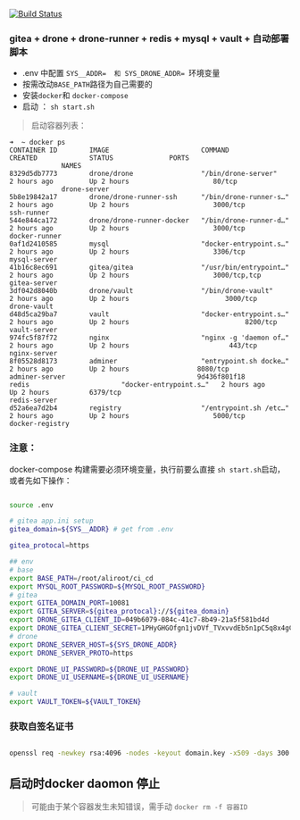 [![Build Status](https://drone.jyao.xyz/api/badges/jyao/gitea_drone_vault_auto/status.svg)](https://drone.jyao.xyz/jyao/gitea_drone_vault_auto)

### gitea + drone + drone-runner + redis + mysql + vault + 自动部署脚本


* .env 中配置 `SYS__ADDR=  和 SYS_DRONE_ADDR= `环境变量
* 按需改动`BASE_PATH`路径为自己需要的
* 安装`docker`和 `docker-compose`
* 启动 ： `sh start.sh`

> 启动容器列表：


```
➜  ~ docker ps
CONTAINER ID        IMAGE                       COMMAND                  CREATED             STATUS              PORTS
             NAMES
8329d5db7773        drone/drone                 "/bin/drone-server"      2 hours ago         Up 2 hours                     80/tcp
             drone-server
5b8e19842a17        drone/drone-runner-ssh      "/bin/drone-runner-s…"   2 hours ago         Up 2 hours                     3000/tcp                                     ssh-runner
544e844ca172        drone/drone-runner-docker   "/bin/drone-runner-d…"   2 hours ago         Up 2 hours                     3000/tcp                                     docker-runner
0af1d2410585        mysql                       "docker-entrypoint.s…"   2 hours ago         Up 2 hours                     3306/tcp                           mysql-server
41b16c8ec691        gitea/gitea                 "/usr/bin/entrypoint…"   2 hours ago         Up 2 hours                     3000/tcp,tcp   gitea-server
3df042d8040b        drone/vault                 "/bin/drone-vault"       2 hours ago         Up 2 hours                        3000/tcp                                                    drone-vault
d48d5ca29ba7        vault                       "docker-entrypoint.s…"   2 hours ago         Up 2 hours                             8200/tcp                                      vault-server
974fc5f87f72        nginx                       "nginx -g 'daemon of…"   2 hours ago         Up 2 hours                         443/tcp                    nginx-server
8f05528d8173        adminer                     "entrypoint.sh docke…"   2 hours ago         Up 2 hours                 8080/tcp                                     adminer-server                                 9d436f801f18        redis                       "docker-entrypoint.s…"   2 hours ago         Up 2 hours          6379/tcp                                                    redis-server
d52a6ea7d2b4        registry                    "/entrypoint.sh /etc…"   2 hours ago         Up 2 hours                     5000/tcp                        docker-registry      
```

### 注意：

docker-compose 构建需要必须环境变量，执行前要么直接 `sh start.sh`启动，或者先如下操作：

```bash

source .env

# gitea app.ini setup
gitea_domain=${SYS__ADDR} # get from .env

gitea_protocal=https

## env
# base
export BASE_PATH=/root/aliroot/ci_cd
export MYSQL_ROOT_PASSWORD=${MYSQL_ROOT_PASSWORD}
# gitea 
export GITEA_DOMAIN_PORT=10081
export GITEA_SERVER=${gitea_protocal}://${gitea_domain}
export DRONE_GITEA_CLIENT_ID=049b6079-084c-41c7-8b49-21a5f581bd4d
export DRONE_GITEA_CLIENT_SECRET=1PHyGHGOfgn1jvDVf_TVxvvdEb5n1pC5q8x4gCP1mjA=
# drone
export DRONE_SERVER_HOST=${SYS_DRONE_ADDR}
export DRONE_SERVER_PROTO=https

export DRONE_UI_PASSWORD=${DRONE_UI_PASSWORD}
export DRONE_UI_USERNAME=${DRONE_UI_USERNAME}

# vault
export VAULT_TOKEN=${VAULT_TOKEN}
```


### 获取自签名证书
 ```bash
 
 openssl req -newkey rsa:4096 -nodes -keyout domain.key -x509 -days 300 -out domain.crt

 ```

 ## 启动时docker daomon 停止

 > 可能由于某个容器发生未知错误，需手动 `docker rm -f 容器ID`

 